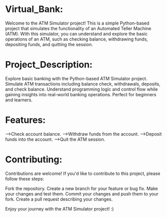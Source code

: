 # Virtual_Bank:

Welcome to the ATM Simulator project! This is a simple Python-based project that simulates the functionality of an Automated Teller Machine (ATM). With this simulator, you can understand and explore the basic operations of an ATM, such as checking balance, withdrawing funds, depositing funds, and quitting the session.

# Project_Description:
Explore basic banking with the Python-based ATM Simulator project. Simulate ATM transactions including balance check, withdrawals, deposits, and check balance. Understand programming logic and control flow while gaining insights into real-world banking operations. Perfect for beginners and learners.

# Features:

-->Check account balance.
-->Withdraw funds from the account.
-->Deposit funds into the account.
-->Quit the ATM session.

# Contributing:

Contributions are welcome! If you'd like to contribute to this project, please follow these steps:

Fork the repository.
Create a new branch for your feature or bug fix.
Make your changes and test them.
Commit your changes and push them to your fork.
Create a pull request describing your changes.

Enjoy your journey with the ATM Simulator project! :)


